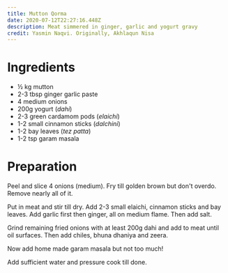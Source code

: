 ```yaml
---
title: Mutton Qorma
date: 2020-07-12T22:27:16.448Z
description: Meat simmered in ginger, garlic and yogurt gravy
credit: Yasmin Naqvi. Originally, Akhlaqun Nisa
---
```

# Ingredients

* ½ kg mutton
* 2-3 tbsp ginger garlic paste
* 4 medium onions
* 200g yogurt (*dahi*)
* 2-3 green cardamom pods (*elaichi*)
* 1-2 small cinnamon sticks (*dalchini*)
* 1-2 bay leaves (*tez patta*)
* 1-2 tsp garam masala

# Preparation
Peel and slice 4 onions (medium). Fry till golden brown but don't overdo. Remove nearly all of it.

Put in meat and stir till dry. Add 2-3 small elaichi, cinnamon sticks and bay leaves. Add garlic first then ginger, all on medium flame. Then add salt.

Grind remaining fried onions with at least 200g dahi and add to meat until oil surfaces. Then add chiles, bhuna dhaniya and zeera.

Now add home made garam masala but not too much!

Add sufficient water and pressure cook till done.
